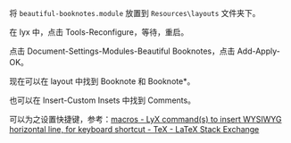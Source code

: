 将 `beautiful-booknotes.module` 放置到 `Resources\layouts` 文件夹下。

在 lyx 中，点击 Tools-Reconfigure，等待，重启。

点击 Document-Settings-Modules-Beautiful Booknotes，点击 Add-Apply-OK。

现在可以在 layout 中找到 Booknote 和 Booknote*。

也可以在 Insert-Custom Insets 中找到 Comments。

可以为之设置快捷键，参考：[macros - LyX command(s) to insert WYSIWYG horizontal line, for keyboard shortcut - TeX - LaTeX Stack Exchange](https://tex.stackexchange.com/questions/208510/lyx-commands-to-insert-wysiwyg-horizontal-line-for-keyboard-shortcut/208531#208531)
